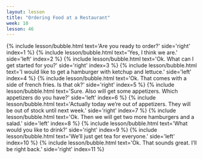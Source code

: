 ```yaml
---
layout: lesson
title: "Ordering Food at a Restaurant"
week: 10
lesson: 46
---
```


{% include lesson/bubble.html text='Are you ready to order?' side='right' index=1 %}
{% include lesson/bubble.html text='Yes, I think we are.' side='left' index=2 %}
{% include lesson/bubble.html text='Ok. What can I get started for you?' side='right' index=3 %}
{% include lesson/bubble.html text='I would like to get a hamburger with ketchup and lettuce.' side='left' index=4 %}
{% include lesson/bubble.html text='Ok. That comes with a side of french fries. Is that ok?' side='right' index=5 %}
{% include lesson/bubble.html text='Sure. Also will get some appetizers. Which appetizers do you have?' side='left' index=6 %}
{% include lesson/bubble.html text='Actually today we&rsquo;re out of appetizers. They will be out of stock until next week.' side='right' index=7 %}
{% include lesson/bubble.html text='Ok. Then we will get two more hamburgers and a salad.' side='left' index=8 %}
{% include lesson/bubble.html text='What would you like to drink?' side='right' index=9 %}
{% include lesson/bubble.html text='We&rsquo;ll just get tea for everyone.' side='left' index=10 %}
{% include lesson/bubble.html text='Ok. That sounds great. I&rsquo;ll be right back.' side='right' index=11 %}
